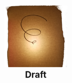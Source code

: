  <h1  align="center"> 
  <br>
  <a href="https://github.com/shuzijianzao/Spiral3D/blob/master/Picture/Prototype"><img src="https://github.com/shuzijianzao/Spiral3D/blob/master/Picture/Prototype.jpg" alt="Prototype" width="200"></a>
  <br>
   Draft
  <br>
</h1>




